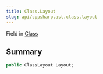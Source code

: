 ```yaml
---
title: Class.Layout
slug: api/cppsharp.ast.class.layout
---
```

Field in [Class](/api/cppsharp/ast/class)

## Summary



```csharp
public ClassLayout Layout;
```

